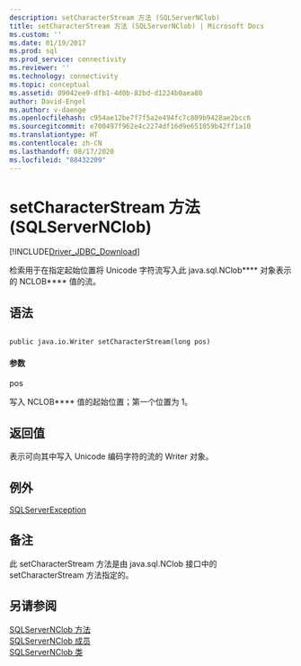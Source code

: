 ```yaml
---
description: setCharacterStream 方法 (SQLServerNClob)
title: setCharacterStream 方法 (SQLServerNClob) | Microsoft Docs
ms.custom: ''
ms.date: 01/19/2017
ms.prod: sql
ms.prod_service: connectivity
ms.reviewer: ''
ms.technology: connectivity
ms.topic: conceptual
ms.assetid: 09042ee9-dfb1-4d0b-82bd-d1224b0aea80
author: David-Engel
ms.author: v-daenge
ms.openlocfilehash: c954ae12be7f7f5a2e494fc7c809b9428ae2bcc6
ms.sourcegitcommit: e700497f962e4c2274df16d9e651059b42ff1a10
ms.translationtype: HT
ms.contentlocale: zh-CN
ms.lasthandoff: 08/17/2020
ms.locfileid: "88432209"
---
```

# <a name="setcharacterstream-method-sqlservernclob"></a>setCharacterStream 方法 (SQLServerNClob)
[!INCLUDE[Driver_JDBC_Download](../../../includes/driver_jdbc_download.md)]

  检索用于在指定起始位置将 Unicode 字符流写入此 java.sql.NClob**** 对象表示的 NCLOB**** 值的流。  
  
## <a name="syntax"></a>语法  
  
```  
  
public java.io.Writer setCharacterStream(long pos)  
```  
  
#### <a name="parameters"></a>参数  
 pos  
  
 写入 NCLOB**** 值的起始位置；第一个位置为 1。  
  
## <a name="return-value"></a>返回值  
 表示可向其中写入 Unicode 编码字符的流的 Writer 对象。  
  
## <a name="exceptions"></a>例外  
 [SQLServerException](../../../connect/jdbc/reference/sqlserverexception-class.md)  
  
## <a name="remarks"></a>备注  
 此 setCharacterStream 方法是由 java.sql.NClob 接口中的 setCharacterStream 方法指定的。  
  
## <a name="see-also"></a>另请参阅  
 [SQLServerNClob 方法](../../../connect/jdbc/reference/sqlservernclob-methods.md)   
 [SQLServerNClob 成员](../../../connect/jdbc/reference/sqlservernclob-members.md)   
 [SQLServerNClob 类](../../../connect/jdbc/reference/sqlservernclob-class.md)  
  
  

